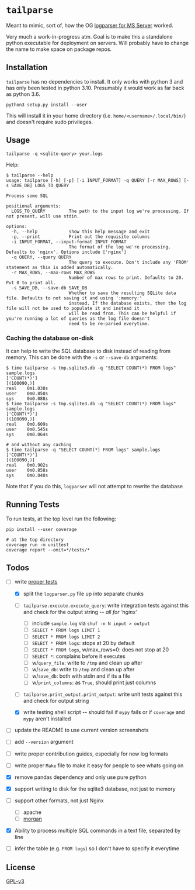 # `tailparse`

Meant to mimic, sort of, how the OG [logparser for MS
Server](https://en.wikipedia.org/wiki/Logparser) worked. 

Very much a work-in-progress atm. Goal is to make this a standalone
python executable for deployment on servers. Will probably have to
change the name to make space on package repos. 

## Installation

`tailparse` has no dependencies to install. It only works with
python 3 and has only been tested in python 3.10. Presumably it would
work as far back as python 3.6.
```
python3 setup.py install --user
```

This will install it in your home directory
(i.e. `home/<username>/.local/bin/`) and doesn't require sudo
privileges. 


## Usage

`tailparse -q <sqlite-query> your.logs`

Help:
```
$ tailparse --help
usage: tailparse [-h] [-p] [-i INPUT_FORMAT] -q QUERY [-r MAX_ROWS] [-s SAVE_DB] LOGS_TO_QUERY

Process some SQL

positional arguments:
  LOGS_TO_QUERY         The path to the input log we're processing. If not present, will use stdin.

options:
  -h, --help            show this help message and exit
  -p, --print           Print out the requisite columns
  -i INPUT_FORMAT, --input-format INPUT_FORMAT
                        The format of the log we're processing. Defaults to 'nginx'. Options include ['nginx']
  -q QUERY, --query QUERY
                        The query to execute. Don't include any 'FROM' statement as this is added automatically.
  -r MAX_ROWS, --max-rows MAX_ROWS
                        Number of max rows to print. Defaults to 20. Put 0 to print all.
  -s SAVE_DB, --save-db SAVE_DB
                        Whether to save the resulting SQLite data file. Defaults to not saving it and using ':memory:'
                        instead. If the database exists, then the log file will not be used to populate it and instead it
                        will be read from. This can be helpful if you're running a lot of queries as the log file doesn't
                        need to be re-parsed everytime.
```


### Caching the database on-disk

It can help to write the SQL database to disk instead of reading from
memory. This can be done with the `-s` or `--save-db` arguments:
```
$ time tailparse -s tmp.sqlite3.db -q "SELECT COUNT(*) FROM logs" sample.logs
['COUNT(*)']
[(100090,)]
real    0m1.038s
user    0m0.850s
sys     0m0.088s
$ time tailparse -s tmp.sqlite3.db -q "SELECT COUNT(*) FROM logs" sample.logs
['COUNT(*)']
[(100090,)]
real    0m0.609s
user    0m0.545s
sys     0m0.064s

# and without any caching
$ time tailparse -q "SELECT COUNT(*) FROM logs" sample.logs
['COUNT(*)']
[(100090,)]
real    0m0.902s
user    0m0.858s
sys     0m0.040s
```

Note that if you do this, `logparser` will not attempt to rewrite the database


## Running Tests

To run tests, at the top level run the following:
```
pip install --user coverage

# at the top directory
coverage run -m unittest
coverage report --omit=*/tests/*
```


## Todos  
  
+ [ ] write [proper
      tests](https://docs.python.org/3/library/unittest.html) 
      
  + [X] split the `logparser.py` file up into separate chunks 
  
  + [ ] `tailparse.execute.execute_query`: write integration tests
        against this and check for the output string -- _all for 'nginx'_
        
    + [ ] include `sample.log` via `shuf -n N input > output`
    + [ ] `SELECT * FROM logs LIMIT 1`
    + [ ] `SELECT * FROM logs LIMIT 2`
    + [ ] `SELECT * FROM logs`: stops at 20 by default
    + [ ] `SELECT * FROM logs`, w/max_rows=0: does not stop at 20
    + [ ] `SELECT *`: complains before it executes
    + [ ] w/`query_file`: write to `/tmp` and clean up after
    + [ ] w/`save_db`: write to `/tmp` and clean up after
    + [ ] w/`save_db`: both with stdin and if its a file
    + [ ] w/`print_columns`: as `True`, should print just columns
    
  + [ ] `tailparse.print_output.print_output`: write unit tests
        against this and check for output string
        
  + [x] write testing shell script -- should fail if `mypy` fails or
        if `coverage` and `mypy` aren't installed

+ [ ] update the README to use current version screenshots

+ [ ] add `--version` argument

+ [ ] write proper contribution guides, especially for new log formats

+ [ ] write proper `Make` file to make it easy for people to see whats
      going on

+ [x] remove pandas dependency and only use pure python

+ [x] support writing to disk for the sqlite3 database, not just to
      memory 

+ [ ] support other formats, not just Nginx
  + [ ] apache 
  + [ ] [morgan](https://www.npmjs.com/package/morgan)

+ [x] Ability to process multiple SQL commands in a text file,
      separated by line
      
+ [ ] infer the table (e.g. `FROM logs`) so I don't have to specify it
      everytime 


## License

[GPL-v3](https://www.gnu.org/licenses/gpl-3.0.en.html)
